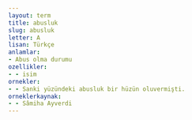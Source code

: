 ```yaml
---
layout: term
title: abusluk
slug: abusluk
letter: A
lisan: Türkçe
anlamlar:
- Abus olma durumu
ozellikler:
- - isim
ornekler:
- - Sanki yüzündeki abusluk bir hüzün oluvermişti.
orneklerkaynak:
- - Sâmiha Ayverdi
---
```

